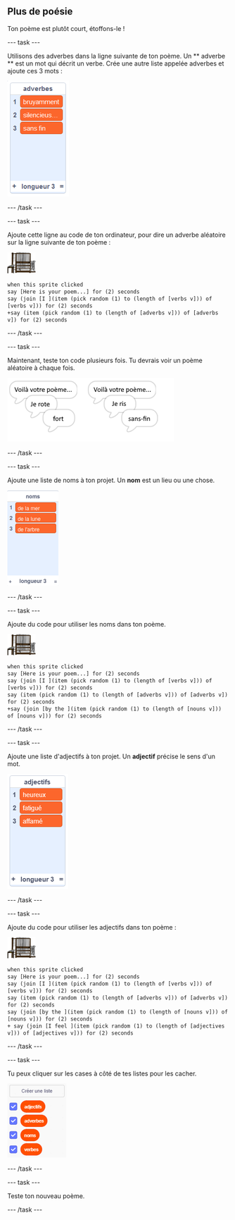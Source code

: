 ## Plus de poésie

Ton poème est plutôt court, étoffons-le !

\--- task \---

Utilisons des adverbes dans la ligne suivante de ton poème. Un ** adverbe ** est un mot qui décrit un verbe. Crée une autre liste appelée adverbes et ajoute ces 3 mots :

![list with the words loudly, silently, endlessly](images/poetry-adverbs.png)

\--- /task \---

\--- task \---

Ajoute cette ligne au code de ton ordinateur, pour dire un adverbe aléatoire sur la ligne suivante de ton poème :

![sprite ordinateur](images/computer-sprite.png)

```blocks3
when this sprite clicked
say [Here is your poem...] for (2) seconds
say (join [I ](item (pick random (1) to (length of [verbs v])) of [verbs v])) for (2) seconds
+say (item (pick random (1) to (length of [adverbs v])) of [adverbs v]) for (2) seconds
```

\--- /task \---

\--- task \---

Maintenant, teste ton code plusieurs fois. Tu devrais voir un poème aléatoire à chaque fois.

![bulles aléatoires avec des adverbes](images/poetry-adverb-test.png)

\--- /task \---

\--- task \---

Ajoute une liste de noms à ton projet. Un **nom** est un lieu ou une chose.

![une liste de noms avec les mots de la mer, de la lune, de l'arbre](images/poetry-nouns.png)

\--- /task \---

\--- task \---

Ajoute du code pour utiliser les noms dans ton poème.

![sprite ordinateur](images/computer-sprite.png)

```blocks3
when this sprite clicked
say [Here is your poem...] for (2) seconds
say (join [I ](item (pick random (1) to (length of [verbs v])) of [verbs v])) for (2) seconds
say (item (pick random (1) to (length of [adverbs v])) of [adverbs v]) for (2) seconds
+say (join [by the ](item (pick random (1) to (length of [nouns v])) of [nouns v])) for (2) seconds
```

\--- /task \---

\--- task \---

Ajoute une liste d'adjectifs à ton projet. Un **adjectif** précise le sens d'un mot.

![une liste d'adjectifs heureux, fatigué, affamé](images/poetry-adjectives.png)

\--- /task \---

\--- task \---

Ajoute du code pour utiliser les adjectifs dans ton poème :

![sprite ordinateur](images/computer-sprite.png)

```blocks3
when this sprite clicked
say [Here is your poem...] for (2) seconds
say (join [I ](item (pick random (1) to (length of [verbs v])) of [verbs v])) for (2) seconds
say (item (pick random (1) to (length of [adverbs v])) of [adverbs v]) for (2) seconds
say (join [by the ](item (pick random (1) to (length of [nouns v])) of [nouns v])) for (2) seconds
+ say (join [I feel ](item (pick random (1) to (length of [adjectives v])) of [adjectives v])) for (2) seconds
```

\--- /task \---

\--- task \---

Tu peux cliquer sur les cases à côté de tes listes pour les cacher.

![les variables liste avec les cases à cocher sélectionnées](images/poetry-lists-tick.png)

\--- /task \---

\--- task \---

Teste ton nouveau poème.

\--- /task \---